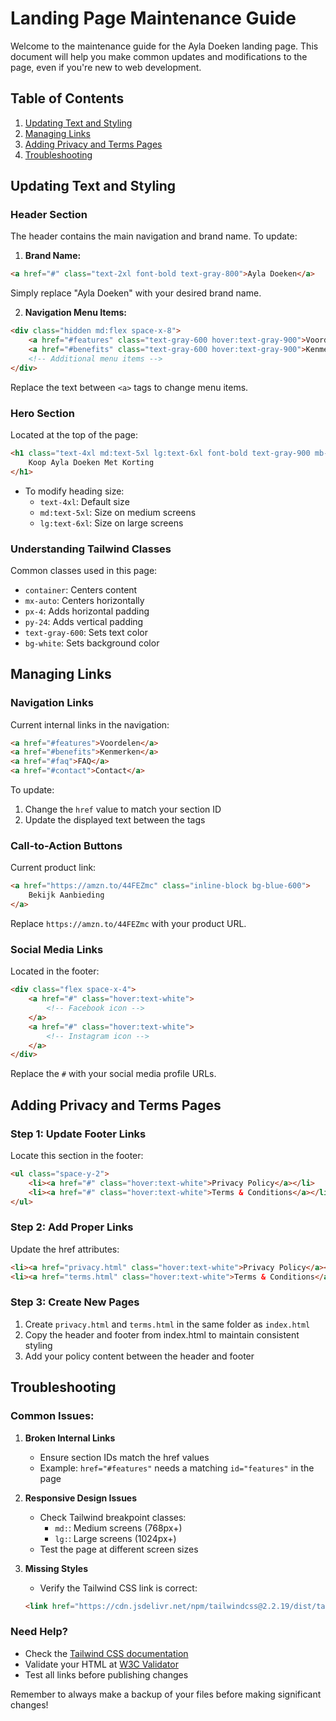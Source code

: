 # Landing Page Maintenance Guide

Welcome to the maintenance guide for the Ayla Doeken landing page. This document will help you make common updates and modifications to the page, even if you're new to web development.

## Table of Contents
1. [Updating Text and Styling](#updating-text-and-styling)
2. [Managing Links](#managing-links)
3. [Adding Privacy and Terms Pages](#adding-privacy-and-terms-pages)
4. [Troubleshooting](#troubleshooting)

## Updating Text and Styling

### Header Section
The header contains the main navigation and brand name. To update:

1. **Brand Name:**
```html
<a href="#" class="text-2xl font-bold text-gray-800">Ayla Doeken</a>
```
Simply replace "Ayla Doeken" with your desired brand name.

2. **Navigation Menu Items:**
```html
<div class="hidden md:flex space-x-8">
    <a href="#features" class="text-gray-600 hover:text-gray-900">Voordelen</a>
    <a href="#benefits" class="text-gray-600 hover:text-gray-900">Kenmerken</a>
    <!-- Additional menu items -->
</div>
```
Replace the text between `<a>` tags to change menu items.

### Hero Section
Located at the top of the page:
```html
<h1 class="text-4xl md:text-5xl lg:text-6xl font-bold text-gray-900 mb-6">
    Koop Ayla Doeken Met Korting
</h1>
```
- To modify heading size:
  - `text-4xl`: Default size
  - `md:text-5xl`: Size on medium screens
  - `lg:text-6xl`: Size on large screens

### Understanding Tailwind Classes
Common classes used in this page:
- `container`: Centers content
- `mx-auto`: Centers horizontally
- `px-4`: Adds horizontal padding
- `py-24`: Adds vertical padding
- `text-gray-600`: Sets text color
- `bg-white`: Sets background color

## Managing Links

### Navigation Links
Current internal links in the navigation:
```html
<a href="#features">Voordelen</a>
<a href="#benefits">Kenmerken</a>
<a href="#faq">FAQ</a>
<a href="#contact">Contact</a>
```
To update:
1. Change the `href` value to match your section ID
2. Update the displayed text between the tags

### Call-to-Action Buttons
Current product link:
```html
<a href="https://amzn.to/44FEZmc" class="inline-block bg-blue-600">
    Bekijk Aanbieding
</a>
```
Replace `https://amzn.to/44FEZmc` with your product URL.

### Social Media Links
Located in the footer:
```html
<div class="flex space-x-4">
    <a href="#" class="hover:text-white">
        <!-- Facebook icon -->
    </a>
    <a href="#" class="hover:text-white">
        <!-- Instagram icon -->
    </a>
</div>
```
Replace the `#` with your social media profile URLs.

## Adding Privacy and Terms Pages

### Step 1: Update Footer Links
Locate this section in the footer:
```html
<ul class="space-y-2">
    <li><a href="#" class="hover:text-white">Privacy Policy</a></li>
    <li><a href="#" class="hover:text-white">Terms & Conditions</a></li>
</ul>
```

### Step 2: Add Proper Links
Update the href attributes:
```html
<li><a href="privacy.html" class="hover:text-white">Privacy Policy</a></li>
<li><a href="terms.html" class="hover:text-white">Terms & Conditions</a></li>
```

### Step 3: Create New Pages
1. Create `privacy.html` and `terms.html` in the same folder as `index.html`
2. Copy the header and footer from index.html to maintain consistent styling
3. Add your policy content between the header and footer

## Troubleshooting

### Common Issues:

1. **Broken Internal Links**
   - Ensure section IDs match the href values
   - Example: `href="#features"` needs a matching `id="features"` in the page

2. **Responsive Design Issues**
   - Check Tailwind breakpoint classes:
     - `md:`: Medium screens (768px+)
     - `lg:`: Large screens (1024px+)
   - Test the page at different screen sizes

3. **Missing Styles**
   - Verify the Tailwind CSS link is correct:
   ```html
   <link href="https://cdn.jsdelivr.net/npm/tailwindcss@2.2.19/dist/tailwind.min.css" rel="stylesheet">
   ```

### Need Help?
- Check the [Tailwind CSS documentation](https://tailwindcss.com/docs)
- Validate your HTML at [W3C Validator](https://validator.w3.org/)
- Test all links before publishing changes

Remember to always make a backup of your files before making significant changes!